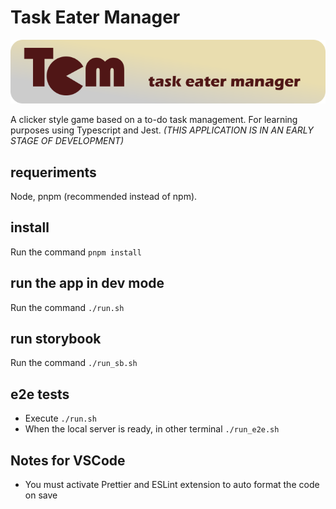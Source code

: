 # Task Eater Manager

![Task Eater Manager banner](https://github.com/darellanodev/task-eater-manager/blob/main/img/github_readme/banner.png?raw=true)

A clicker style game based on a to-do task management. For learning purposes using Typescript and Jest. _(THIS APPLICATION IS IN AN EARLY STAGE OF DEVELOPMENT)_

## requeriments

Node, pnpm (recommended instead of npm).

## install

Run the command `pnpm install`

## run the app in dev mode

Run the command `./run.sh`

## run storybook

Run the command `./run_sb.sh`

## e2e tests

- Execute `./run.sh`
- When the local server is ready, in other terminal `./run_e2e.sh`

## Notes for VSCode

- You must activate Prettier and ESLint extension to auto format the code on save
